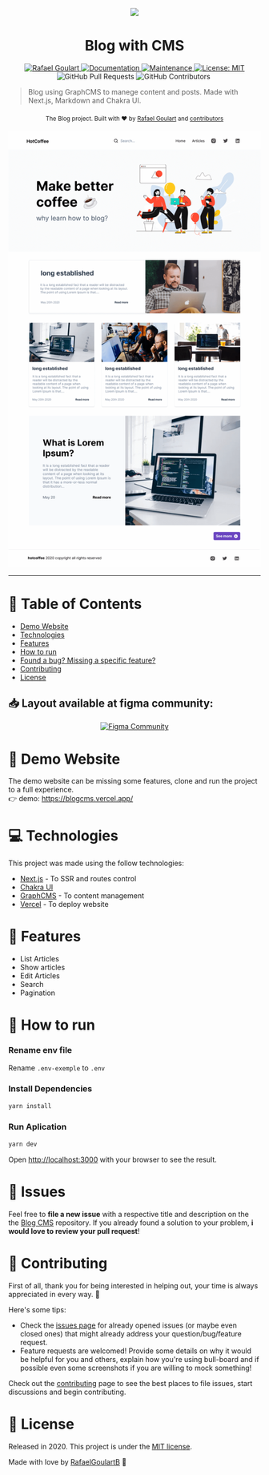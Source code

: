 <p align="center">
   <img src="https://raw.githubusercontent.com/RafaelGoulartB/next-blog-cms/master/public/images/head.png" width="280"/>
</p>
 
<h1 align="center">Blog with CMS</h1>

<p align="center">	
   <a href="https://www.linkedin.com/in/rafael-goulartb/">
      <img alt="Rafael Goulart" src="https://img.shields.io/badge/-RafaelGoulartB-fe4d3b?style=flat&logo=Linkedin&logoColor=white" />
   </a>
  <a href="https://github.com/RafaelGoulartB/blog-cms#readme">
    <img alt="Documentation" src="https://img.shields.io/badge/documentation-yes-fe4d3b.svg" target="_blank" />
  </a>
  <a href="https://github.com/RafaelGoulartB/blog-cms/graphs/commit-activity">
    <img alt="Maintenance" src="https://img.shields.io/badge/Maintained%3F-yes-fe4d3b.svg" target="_blank" />
  </a>
  <a href="https://github.com/RafaelGoulartB/blog-cms/blob/master/LICENSE">
    <img alt="License: MIT" src="https://img.shields.io/badge/License-MIT-fe4d3b.svg" target="_blank" />
  </a>
  <img alt="GitHub Pull Requests" src="https://img.shields.io/github/issues-pr/RafaelGoulartB/blog-cms?color=fe4d3b" />
  <img alt="GitHub Contributors" src="https://img.shields.io/github/contributors/RafaelGoulartB/blog-cms?color=fe4d3b" />
  <img alt="" src="https://img.shields.io/github/repo-size/RafaelGoulartB/blog-cms?color=fe4d3b" />
</p>

> Blog using GraphCMS to manege content and posts. Made with Next.js, Markdown and Chakra UI.

<div align="center">
  <sub>The Blog project. Built with ❤︎ by
    <a href="https://github.com/RafaelGoulartB">Rafael Goulart</a> and
    <a href="https://github.com/RafaelGoulartB/next-blog-cms/graphs/contributors">
      contributors
    </a>
  </sub>
</div>

<br />
<div align="center">
  <img src="./.github/screenshots/screenshot-1.png" width="700">
</div>

---

# :pushpin: Table of Contents

* [Demo Website](#eyes-demo-website)
* [Technologies](#computer-technologies)
* [Features](#rocket-features)
* [How to run](#construction_worker-how-to-run)
* [Found a bug? Missing a specific feature?](#bug-issues)
* [Contributing](#tada-contributing)
* [License](#closed_book-license)

<h2 align="left"> 📥 Layout available at figma community: </h2>
<p align="center">
    <a title="Acess Figma Community" href="https://www.figma.com/community/file/895225371918055740">
        <img alt="Figma Community" src="https://img.shields.io/badge/Figma Community-black?style=flat-square&logo=figma&logoColor=red" width="200px" />
    </a>
</p>

# :eyes: Demo Website
The demo website can be missing some features, clone and run the project to a full experience. <br>
👉  demo: https://blogcms.vercel.app/

# :computer: Technologies
This project was made using the follow technologies:

* [Next.js](https://nextjs.org/) - To SSR and routes control
* [Chakra UI](https://chakra-ui.com/docs/getting-started)    
* [GraphCMS](https://graphcms.com/) - To content management
* [Vercel](https://vercel.com/) - To deploy website     

# :rocket: Features

- List Articles
- Show articles
- Edit Articles
- Search
- Pagination
  
# :construction_worker: How to run
### Rename env file
Rename `.env-exemple` to `.env`
### Install Dependencies
```bash
yarn install
```
### Run Aplication
```bash 
yarn dev 
```

Open [http://localhost:3000](http://localhost:3000) with your browser to see the result.
<br>

# :bug: Issues

Feel free to **file a new issue** with a respective title and description on the the [Blog CMS](https://github.com/RafaelGoulartB/next-blog-cms/issues) repository. If you already found a solution to your problem, **i would love to review your pull request**!

# :tada: Contributing
First of all, thank you for being interested in helping out, your time is always appreciated in every way. :100:

Here's some tips:

* Check the [issues page](https://github.com/RafaelGoulartB/next-blog-cms/issues) for already opened issues (or maybe even closed ones) that might already address your question/bug/feature request.
* Feature requests are welcomed! Provide some details on why it would be helpful for you and others, explain how you're using bull-board and if possible even some screenshots if you are willing to mock something!

Check out the [contributing](./CONTRIBUTING.md) page to see the best places to file issues, start discussions and begin contributing.

# :closed_book: License

Released in 2020.
This project is under the [MIT license](./LICENSE).

Made with love by [RafaelGoulartB](https://github.com/RafaelGoulartB) 🚀

